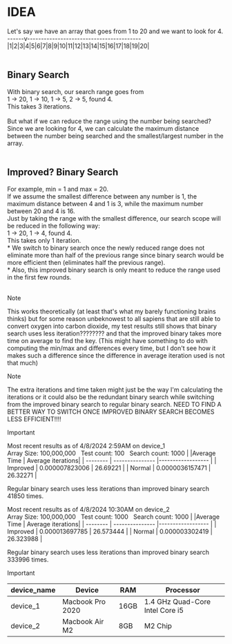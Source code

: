 # IDEA <br />
Let's say we have an array that goes from 1 to 20 and we want to look for 4.<br />
------v-----------------------------------------<br />
|1|2|3|4|5|6|7|8|9|10|11|12|13|14|15|16|17|18|19|20|<br />
<br />
## Binary Search <br />
With binary search, our search range goes from <br />
1 -> 20, 1 -> 10, 1 -> 5, 2 -> 5, found 4. <br />
This takes 3 iterations.<br />
<br />
But what if we can reduce the range using the number being searched?<br />
Since we are looking for 4, we can calculate the maximum distance between the number being searched and the smallest/largest number in the array.<br />
<br />
## Improved? Binary Search <br />
For example, min = 1 and max = 20.<br />
If we assume the smallest difference between any number is 1, the maximum distance between 4 and 1 is 3, while the maximum number between 20 and 4 is 16.<br />
Just by taking the range with the smallest difference, our search scope will be reduced in the following way:<br />
1 -> 20, 1 -> 4, found 4.<br />
This takes only 1 iteration.<br />
\* We switch to binary search once the newly reduced range does not eliminate more than half of the previous range since binary search would be more efficient then (eliminates half the previous range).<br />
\* Also, this improved binary search is only meant to reduce the range used in the first few rounds.<br /><br />
>[!NOTE]
>This works theoretically (at least that's what my barely functioning brains thinks) but for some reason unbeknowest to all sapiens that are still able to convert oxygen into carbon dioxide, my test results still shows that binary search uses less iteration???????? and that the improved binary takes more time on average to find the key. (This might have something to do with computing the min/max and differences every time, but I don't see how it makes such a difference since the difference in average iteration used is not that much)

>[!NOTE]
>The extra iterations and time taken might just be the way I'm calculating the iterations or it could also be the redundant binary search while switching from the improved binary search to regular binary search. NEED TO FIND A BETTER WAY TO SWITCH ONCE IMPROVED BINARY SEARCH BECOMES LESS EFFICIENT!!!! 

> [!IMPORTANT]
> Most recent results as of 4/8/2024 2:59AM on device_1 <br />
> Array Size: 100,000,000 &nbsp; Test count: 100 &nbsp; Search count: 1000
> |          |Average Time     | Average iterations|
> | -------- | --------------- |------------------ |
> | Improved | 0.000007823006  | 26.69221          |
> | Normal   | 0.0000036157471 | 26.32271          |
> 
> Regular binary search uses less iterations than improved binary search 41850 times. 
>
> Most recent results as of 4/8/2024 10:30AM on device_2 <br />
> Array Size: 100,000,000 &nbsp; Test count: 1000 &nbsp; Search count: 1000
> |          |Average Time     | Average iterations|
> | -------- | --------------- |------------------ |
> | Improved | 0.000013697785  | 26.573444         |
> | Normal   | 0.000003302419  | 26.323988         |
> 
> Regular binary search uses less iterations than improved binary search 333996 times. 

> [!IMPORTANT]
> | device_name | Device           | RAM  | Processor                       |
> | ----------- | ---------------- | ---- | ------------------------------- |
> | device_1    | Macbook Pro 2020 | 16GB | 1.4 GHz Quad-Core Intel Core i5 |
> | device_2    | Macbook Air M2   | 8GB  | M2 Chip                         |
